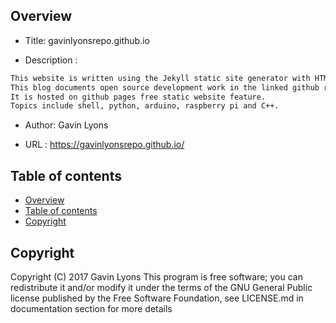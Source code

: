 
Overview
--------------------------------------------
* Title: gavinlyonsrepo.github.io

* Description :

```sh
This website is written using the Jekyll static site generator with HTML and CSS. 
This blog documents open source development work in the linked github repository. 
It is hosted on github pages free static website feature. 
Topics include shell, python, arduino, raspberry pi and C++.
```
 
* Author: Gavin Lyons

* URL : https://gavinlyonsrepo.github.io/

Table of contents
---------------------------

  * [Overview](#overview)
  * [Table of contents](#table-of-contents)
  * [Copyright](#copyright)


Copyright
----------------------------
Copyright (C) 2017 Gavin Lyons 
This program is free software; you can redistribute it and/or modify
it under the terms of the GNU General Public license published by
the Free Software Foundation, see LICENSE.md in documentation section 
for more details
